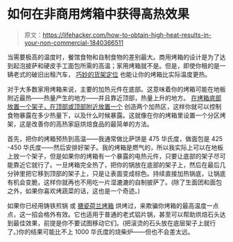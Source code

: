 # 如何在非商用烤箱中获得高热效果

> 原文：<https://lifehacker.com/how-to-obtain-high-heat-results-in-your-non-commercial-1840366511>

当需要极高的温度时，餐馆食物和自制食物的差别最大。商用烤箱的设计是为了达到起泡披萨和硬皮手工面包所需的高温；家用烤箱就不是。但是，即使你租的是一辆老式的破旧出租汽车， [巧妙的货架定位](https://lifehacker.com/understand-your-oven-better-and-never-burn-a-frozen-piz-1743357346) 也能让你的烤箱比实际温度更热。



对于大多数家用烤箱来说，主要的加热元件在底部。这意味着你的烤箱可能在地板附近最热——热量产生的地方——并且靠近顶部，热量上升的地方。 [在烤箱底部放置一个架子，在顶部或顶部附近放置一个](https://skillet.lifehacker.com/how-to-make-your-own-stuffed-crust-pizza-1838263065) 创造两个加热区，这样你就可以控制食物暴露在多少热量下，以及什么时候暴露。这就像在你的烤箱里设置一个分区烤架，这是改善你的高热家庭烘焙食品的最简单的方法。

首先，把你的烤箱预热到高温——我通常做比萨饼是 475 华氏度，做面包是 425 -450 华氏度——然后安排好架子。我的烤箱是燃气的，所以我实际上可以在地板上放一个架子，但是如果你的烤箱有一个暴露的电热元件，只要让底部的架子尽可能靠近它就行了。一旦烤箱完全热了，把你的锅放在底部的架子上，然后在最后几分钟里把它移到顶部的架子上，只是让表面变成棕色。持续直接加热锅底，让锅底有机会变脆，这样你就再也不用吃一片湿漉漉的自制披萨了。(除了生面团和面包之外，如果你喜欢烤蔬菜的话，这也是一个奇迹。)

如果你已经用铸铁煎锅 或 [搪瓷荷兰烤箱](https://skillet.lifehacker.com/clean-out-your-fridge-by-baking-some-bread-1823311147) 烘烤过，来欺骗你烤箱的最高温度一点点，这一招会格外有效。它也适用于普通的老式铝片锅，甚至可以帮助烘焙石头达到最佳效果，前提是你不要试图移动它们。(把滚烫的石头放在底层架子上就行了。)你的结果可能比不上 1000 华氏度的烧柴炉——但也不会差太远。